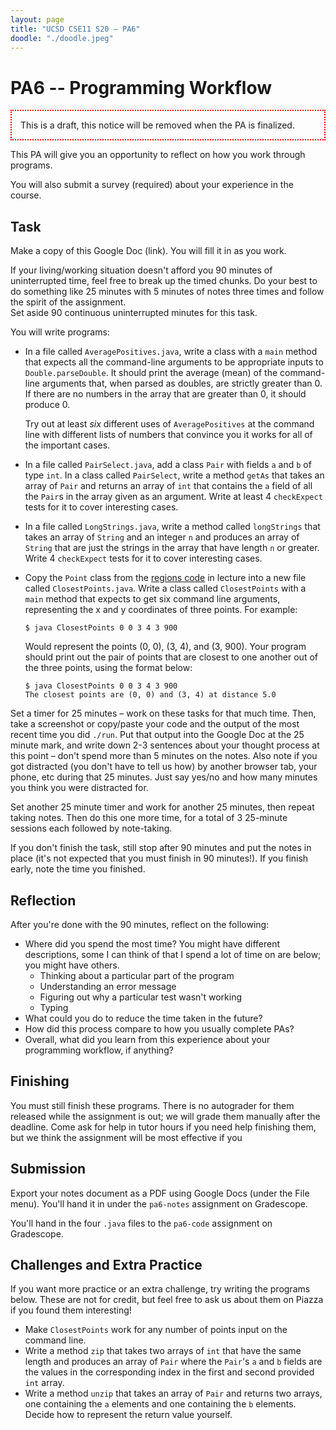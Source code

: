 ```yaml
---
layout: page
title: "UCSD CSE11 S20 – PA6"
doodle: "./doodle.jpeg"
---
```


# PA6 -- Programming Workflow

<p style="border: 2px dotted red; padding: 1em;">
This is a draft, this notice will be removed when the PA is finalized.
</p>


This PA will give you an opportunity to reflect on how you work through
programs.

You will also submit a survey (required) about your experience in the course.

## Task

Make a copy of this Google Doc (link). You will fill it in as you work.

<div class='sidenote'>If your living/working situation doesn't afford you 90
minutes of uninterrupted time, feel free to break up the timed chunks. Do
your best to do something like 25 minutes with 5 minutes of notes three
times and follow the spirit of the assignment.</div>
Set aside 90 continuous uninterrupted minutes for this task.

You will write programs:

- In a file called `AveragePositives.java`, write a class with a `main`
method that expects all the command-line arguments to be appropriate inputs
to `Double.parseDouble`. It should print the average (mean) of the
command-line arguments that, when parsed as doubles, are strictly greater
than 0. If there are no numbers in the array that are greater than 0, it
should produce 0.

  Try out at least _six_ different uses of `AveragePositives` at the command
  line with different lists of numbers that convince you it works for all of
  the important cases.

- In a file called `PairSelect.java`, add a class `Pair` with fields `a` and
`b` of type `int`. In a class called `PairSelect`, write a method `getAs`
that takes an array of `Pair` and returns an array of `int` that contains the
`a` field of all the `Pair`s in the array given as an argument. Write at
least 4 `checkExpect` tests for it to cover interesting cases.

- In a file called `LongStrings.java`, write a method called `longStrings`
that takes an array of `String` and an integer `n` and produces an array of
`String` that are just the strings in the array that have length `n` or
greater. Write 4 `checkExpect` tests for it to cover interesting cases.

- Copy the `Point` class from the [regions
code](https://github.com/ucsd-cse11-s20/08-Abstract-Classes) in lecture into
a new file called `ClosestPoints.java`. Write a class called `ClosestPoints`
with a `main` method that expects to get six command line arguments,
representing the x and y coordinates of three points. For example:

    ```
    $ java ClosestPoints 0 0 3 4 3 900
    ```

    Would represent the points (0, 0), (3, 4), and (3, 900). Your program
    should print out the pair of points that are closest to one another out
    of the three points, using the format below:

    ```
    $ java ClosestPoints 0 0 3 4 3 900
    The closest points are (0, 0) and (3, 4) at distance 5.0
    ```

Set a timer for 25 minutes – work on these tasks for that much time. Then,
take a screenshot or copy/paste your code and the output of the most recent
time you did `./run`. Put that output into the Google Doc at the 25 minute
mark, and write down 2-3 sentences about your thought process at this point –
don't spend more than 5 minutes on the notes. Also note if you got distracted
(you don't have to tell us how) by another browser tab, your phone, etc
during that 25 minutes. Just say yes/no and how many minutes you think you
were distracted for.

Set another 25 minute timer and work for another 25 minutes, then repeat
taking notes. Then do this one more time, for a total of 3 25-minute sessions
each followed by note-taking.

If you don't finish the task, still stop after 90 minutes and put the notes
in place (it's not expected that you must finish in 90 minutes!). If you
finish early, note the time you finished.

## Reflection

After you're done with the 90 minutes, reflect on the following:

- Where did you spend the most time? You might have different descriptions,
some I can think of that I spend a lot of time on are below; you might have
others.
  - Thinking about a particular part of the program
  - Understanding an error message
  - Figuring out why a particular test wasn't working
  - Typing
- What could you do to reduce the time taken in the future?
- How did this process compare to how you usually complete PAs?
- Overall, what did you learn from this experience about your programming
workflow, if anything?

## Finishing

You must still finish these programs. There is no autograder for them
released while the assignment is out; we will grade them manually after the
deadline. Come ask for help in tutor hours if you need help finishing them,
but we think the assignment will be most effective if you 

## Submission

Export your notes document as a PDF using Google Docs (under the File menu).
You'll hand it in under the `pa6-notes` assignment on Gradescope.

You'll hand in the four `.java` files to the `pa6-code` assignment on
Gradescope.

## Challenges and Extra Practice

If you want more practice or an extra challenge, try writing the programs
below. These are not for credit, but feel free to ask us about them on
Piazza if you found them interesting!

- Make `ClosestPoints` work for any number of points input on the command
line.
- Write a method `zip` that takes two arrays of `int` that have the same
length and produces an array of `Pair` where the `Pair`'s `a` and `b` fields
are the values in the corresponding index in the first and second provided
`int` array.
- Write a method `unzip` that takes an array of `Pair` and returns two
arrays, one containing the `a` elements and one containing the `b` elements.
Decide how to represent the return value yourself.

